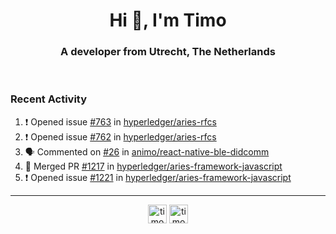 <h1 align="center">Hi 👋, I'm Timo</h1>
<h3 align="center">A developer from Utrecht, The Netherlands</h3>
<br/>
<!-- https://github.com/rahuldkjain/github-profile-readme-generator --!>

<!--  <p align="left"><img src="https://github-readme-stats.vercel.app/api?username=timoglastra&show_icons=true&count_private=true&" alt="timoglastra" /></p> --!>

<!--
Github language stats
<p align="left"><img src="https://github-readme-stats.vercel.app/api/top-langs/?username=timoglastra&layout=compact" alt="timoglastra" /><p>
-->

<!-- Codestats language stats -->
<!-- <p align="left"><img src="https://codestats-readme.vercel.app/api/top-langs/?username=timoglastra&layout=compact&language_count=12" alt="timoglastra" /><p>    --!>
  
<h3>Recent Activity</h3>

<!--START_SECTION:activity-->
1. ❗️ Opened issue [#763](https://github.com/hyperledger/aries-rfcs/issues/763) in [hyperledger/aries-rfcs](https://github.com/hyperledger/aries-rfcs)
2. ❗️ Opened issue [#762](https://github.com/hyperledger/aries-rfcs/issues/762) in [hyperledger/aries-rfcs](https://github.com/hyperledger/aries-rfcs)
3. 🗣 Commented on [#26](https://github.com/animo/react-native-ble-didcomm/issues/26) in [animo/react-native-ble-didcomm](https://github.com/animo/react-native-ble-didcomm)
4. 🎉 Merged PR [#1217](https://github.com/hyperledger/aries-framework-javascript/pull/1217) in [hyperledger/aries-framework-javascript](https://github.com/hyperledger/aries-framework-javascript)
5. ❗️ Opened issue [#1221](https://github.com/hyperledger/aries-framework-javascript/issues/1221) in [hyperledger/aries-framework-javascript](https://github.com/hyperledger/aries-framework-javascript)
<!--END_SECTION:activity-->

---

<p align="center">
<a href="https://twitter.com/timoglastra" target="blank"><img align="center" src="https://cdn.jsdelivr.net/npm/simple-icons@3.0.1/icons/twitter.svg" alt="timoglastra" height="30" width="30" /></a>
<a href="https://linkedin.com/in/timoglastra" target="blank"><img align="center" src="https://cdn.jsdelivr.net/npm/simple-icons@3.0.1/icons/linkedin.svg" alt="timoglastra" height="30" width="30" /></a>
</p>



